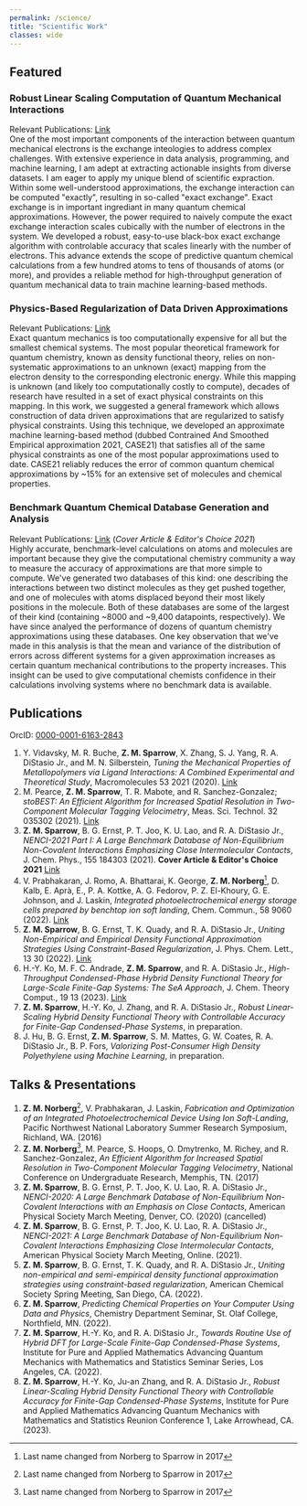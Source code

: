 ```yaml
---
permalink: /science/
title: "Scientific Work"
classes: wide
---
```


## Featured
<!---
### Machine Learning for Post-Consumer HDPE Valorization
Relevant Publications: *Coming soon...*  
For a given processing method, all of the mechanical properties of high density polyethylene are uniqely defined by its molecular weight distribution (MWD)---the distriution of carbon chain lengths in the polymer. Historically, the relationship between the MWD and mechanical properties has been characterized primarily by only the MWD mean and standard deviation, which are insufficient for completely describing the MWD. We developed a deep neural network model (PolyEthylene Property Predictor, PEPPr) to predict the mechanical properties of an HDPE sample given its MWD, with ~15% error. We show that PEPPr is accurate enough to guide experimental design of commercially competitive materials. Additionally, we demonstrate how PEPPr can be used to guide revalorization of recycled polymer *via* selective addition of pristine polymer to degraded samples, suggesting a route towards significantly reducing plastic waste.
-->

### Robust Linear Scaling Computation of Quantum Mechanical Interactions
Relevant Publications: [Link](https://doi.org/10.1021/acs.jctc.2c00827)  
One of the most important components of the interaction between quantum mechanical electrons is the exchange inteologies to address complex challenges. With extensive experience in data analysis, programming, and machine learning, I am adept at extracting actionable insights from diverse datasets. I am eager to apply my unique blend of scientific expraction. Within some well-understood approximations, the exchange interaction can be computed "exactly", resulting in so-called "exact exchange". Exact exchange is in important ingrediant in many quantum chemical approximations. However, the power required to naively compute the exact exchange interaction scales cubically with the number of electrons in the system. We developed a robust, easy-to-use black-box exact exchange algorithm with controlable accuracy that scales linearly with the number of electrons. This advance extends the scope of predictive quantum chemical calculations from a few hundred atoms to tens of thousands of atoms (or more), and provides a reliable method for high-throughput generation of quantum mechanical data to train machine learning-based methods.

### Physics-Based Regularization of Data Driven Approximations
Relevant Publications: [Link](https://doi.org/10.1021/acs.jpclett.2c00643)  
Exact quantum mechanics is too computationally expensive for all but the smallest chemical systems. The most popular theoretical framework for quantum chemistry, known as density functional theory, relies on non-systematic approximations to an unknown (exact) mapping from the electron density to the corresponding electronic energy. While this mapping is unknown (and likely too computationally costly to compute), decades of research have resulted in a set of exact physical constraints on this mapping. In this work, we suggested a general framework which allows construction of data driven approximations that are regularized to satisfy physical constraints. Using this technique, we developed an approximate machine learning-based method (dubbed Contrained And Smoothed Empirical approximation 2021, CASE21) that satisfies all of the same physical constraints as one of the most popular approximations used to date. CASE21 reliably reduces the error of common quantum chemical approximations by ~15% for an extensive set of molecules and chemical properties.

### Benchmark Quantum Chemical Database Generation and Analysis
Relevant Publications: [Link](https://doi.org/10.1063/5.0068862) (*Cover Article & Editor's Choice 2021*)  
Highly accurate, benchmark-level calculations on atoms and molecules are important because they give the computational chemistry community a way to measure the accuracy of approximations are that more simple to compute. We've generated two databases of this kind: one describing the interactions between two distinct molecules as they get pushed together, and one of molecules with atoms displaced beyond their most likely positions in the molecule. Both of these databases are some of the largest of their kind (containing ~8000 and ~9,400 datapoints, respectively). We have since analyed the performance of dozens of quantum chemistry approximations using these databases. One key observation that we've made in this analysis is that the mean and variance of the distribution of errors across different systems for a given approximation increases as certain quantum mechanical contributions to the property increases. This insight can be used to give computational chemists confidence in their calculations involving systems where no benchmark data is available.


## Publications
OrcID: [0000-0001-6163-2843](https://orcid.org/0000-0001-6163-2843)

1. Y. Vidavsky, M. R. Buche, **Z. M. Sparrow**, X. Zhang, S. J. Yang, R. A. DiStasio Jr., and M. N. Silberstein, *Tuning the Mechanical Properties of Metallopolymers via Ligand Interactions: A Combined Experimental and Theoretical Study*, Macromolecules 53 2021 (2020). [Link](https://doi.org/10.1021/acs.macromol.9b02756)
2. M. Pearce, **Z. M. Sparrow**, T. R. Mabote, and R. Sanchez-Gonzalez; *stoBEST: An Efficient Algorithm for Increased Spatial Resolution in Two-Component Molecular Tagging Velocimetry*, Meas. Sci. Technol. 32 035302 (2021). [Link](https://doi.org/10.1088/1361-6501/abb1e4)
3. **Z. M. Sparrow**, B. G. Ernst, P. T. Joo, K. U. Lao, and R. A. DiStasio Jr., *NENCI-2021 Part I: A Large Benchmark Database of Non-Equilibrium Non-Covalent Interactions Emphasizing Close Intermolecular Contacts*, J. Chem. Phys., 155 184303 (2021). **Cover Article & Editor's Choice 2021** [Link](https://doi.org/10.1063/5.0068862)
4. V. Prabhakaran, J. Romo, A. Bhattarai, K. George, **Z. M. Norberg**[^1], D. Kalb, E. Aprà, E., P. A. Kottke, A. G. Fedorov, P. Z. El-Khoury, G. E. Johnson, and J. Laskin, *Integrated photoelectrochemical energy storage cells prepared by benchtop ion soft landing*, Chem. Commun., 58 9060 (2022). [Link](https://doi.org/10.1039/d2cc02595g)
5. **Z. M. Sparrow**, B. G. Ernst, T. K. Quady, and R. A. DiStasio Jr., *Uniting Non-Empirical and Empirical Density Functional Approximation Strategies Using Constraint-Based Regularization*, J. Phys. Chem. Lett., 13 30 (2022). [Link](https://doi.org/10.1021/acs.jpclett.2c00643)
6. H.-Y. Ko, M. F. C. Andrade, **Z. M. Sparrow**, and R. A. DiStasio Jr., *High-Throughput Condensed-Phase Hybrid Density Functional Theory for Large-Scale Finite-Gap Systems: The SeA Approach*, J. Chem. Theory Comput., 19 13 (2023). [Link](https://doi.org/10.1021/acs.jctc.2c00827)
7. **Z. M. Sparrow**, H.-Y. Ko, J. Zhang, and R. A. DiStasio Jr., *Robust Linear-Scaling Hybrid Density Functional Theory with Controllable Accuracy for Finite-Gap Condensed-Phase Systems*, in preparation.
8. J. Hu, B. G. Ernst, **Z. M. Sparrow**, S. M. Mattes, G. W. Coates, R. A. DiStasio Jr., B. P. Fors, *Valorizing Post-Consumer High Density Polyethylene using Machine Learning*, in preparation. 

## Talks & Presentations

1. **Z. M. Norberg**[^1], V. Prabhakaran, J. Laskin, *Fabrication and Optimization of an Integrated Photoelectrochemical Device Using Ion Soft-Landing*, Pacific Northwest National Laboratory Summer Research Symposium, Richland, WA. (2016)
2. **Z. M. Norberg**[^1], M. Pearce, S. Hoops, O. Dmytrenko, M. Richey, and R. Sanchez-Gonzalez, *An Efficient Algorithm for Increased Spatial Resolution in Two-Component Molecular Tagging Velocimetry*, National Conference on Undergraduate Research, Memphis, TN. (2017)
3. **Z. M. Sparrow**, B. G. Ernst, P. T. Joo, K. U. Lao, R. A. DiStasio Jr., *NENCI-2020: A Large Benchmark Database of Non-Equilibrium Non-Covalent Interactions with an Emphasis on Close Contacts*, American Physical Society March Meeting, Denver, CO. (2020) (cancelled)
4. **Z. M. Sparrow**, B. G. Ernst, P. T. Joo, K. U. Lao, R. A. DiStasio Jr., *NENCI-2021: A Large Benchmark Database of Non-Equilibrium Non-Covalent Interactions Emphasizing Close Intermolecular Contacts*, American Physical Society March Meeting, Online. (2021).
5. **Z. M. Sparrow**, B. G. Ernst, T. K. Quady, and R. A. DiStasio Jr., *Uniting non-empirical and semi-empirical density functional approximation strategies using constraint-based regularization*, American Chemical Society Spring Meeting, San Diego, CA. (2022).
6. **Z. M. Sparrow**, *Predicting Chemical Properties on Your Computer Using Data and Physics*, Chemistry Department Seminar, St. Olaf College, Northfield, MN. (2022).
7. **Z. M. Sparrow**, H.-Y. Ko, and R. A. DiStasio Jr., *Towards Routine Use of Hybrid DFT for Large-Scale Finite-Gap Condensed-Phase Systems*, Institute for Pure and Applied Mathematics Advancing Quantum Mechanics with Mathematics and Statistics Seminar Series, Los Angeles, CA. (2022).
8. **Z. M. Sparrow**, H.-Y. Ko, Ju-an Zhang, and R. A. DiStasio Jr., *Robust Linear-Scaling Hybrid Density Functional Theory with Controllable Accuracy for Finite-Gap Condensed-Phase Systems*, Institute for Pure and Applied Mathematics Advancing Quantum Mechanics with Mathematics and Statistics Reunion Conference 1, Lake Arrowhead, CA. (2023).

[^1]: Last name changed from Norberg to Sparrow in 2017





